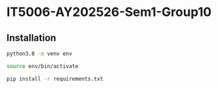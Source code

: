# IT5006-AY202526-Sem1-Group10

## Installation

```bash
python3.8 -m venv env

source env/bin/activate

pip install -r requirements.txt
```